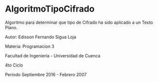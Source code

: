 # AlgoritmoTipoCifrado
Algoritmo para determinar que tipo de Cifrado ha sido aplicado a un Texto Plano.

Autor: Edisson Fernando Sigua Loja

Materia: Programacion 3

Facultad de Ingeniería - Universidad de Cuenca

4to Ciclo

Periodo Septiembre 2016 - Febrero 2007
